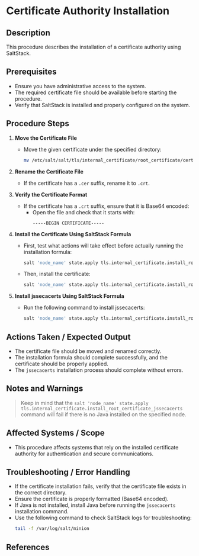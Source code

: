 # Certificate Authority Installation

## Description
This procedure describes the installation of a certificate authority using SaltStack.

## Prerequisites
- Ensure you have administrative access to the system.
- The required certificate file should be available before starting the procedure.
- Verify that SaltStack is installed and properly configured on the system.

## Procedure Steps

1. **Move the Certificate File**
   - Move the given certificate under the specified directory:
     ```bash
     mv /etc/salt/salt/tls/internal_certificate/root_certificate/certificate.crt /etc/salt/salt/tls/internal_certificate/root_certificate/certificate.cer
     ```

2. **Rename the Certificate File**
   - If the certificate has a `.cer` suffix, rename it to `.crt`.

3. **Verify the Certificate Format**
   - If the certificate has a `.crt` suffix, ensure that it is Base64 encoded:
     - Open the file and check that it starts with:
       ```
       -----BEGIN CERTIFICATE-----
       ```

4. **Install the Certificate Using SaltStack Formula**
   - First, test what actions will take effect before actually running the installation formula:
     ```bash
     salt 'node_name' state.apply tls.internal_certificate.install_root_certificate_os test=True
     ```
   - Then, install the certificate:
     ```bash
     salt 'node_name' state.apply tls.internal_certificate.install_root_certificate_os
     ```

5. **Install jssecacerts Using SaltStack Formula**
   - Run the following command to install jssecacerts:
     ```bash
     salt 'node_name' state.apply tls.internal_certificate.install_root_certificate_jssecacerts
     ```

## Actions Taken / Expected Output
- The certificate file should be moved and renamed correctly.
- The installation formula should complete successfully, and the certificate should be properly applied.
- The `jssecacerts` installation process should complete without errors.

## Notes and Warnings
> Keep in mind that the `salt 'node_name' state.apply tls.internal_certificate.install_root_certificate_jssecacerts` command will fail if there is no Java installed on the specified node.

## Affected Systems / Scope
- This procedure affects systems that rely on the installed certificate authority for authentication and secure communications.

## Troubleshooting / Error Handling
- If the certificate installation fails, verify that the certificate file exists in the correct directory.
- Ensure the certificate is properly formatted (Base64 encoded).
- If Java is not installed, install Java before running the `jssecacerts` installation command.
- Use the following command to check SaltStack logs for troubleshooting:
  ```bash
  tail -f /var/log/salt/minion
  ```

## References


